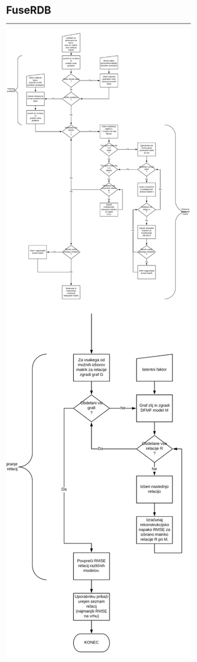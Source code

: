 # FuseRDB
--------------------------------
![alt text](res/CodeFlow_dataPrep_matixBuild.png)
![alt text](res/codeFlow_relationRanking.png)